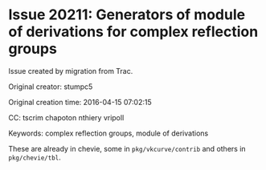 # Issue 20211: Generators of module of derivations for complex reflection groups

Issue created by migration from Trac.

Original creator: stumpc5

Original creation time: 2016-04-15 07:02:15

CC:  tscrim chapoton nthiery vripoll

Keywords: complex reflection groups, module of derivations

These are already in chevie, some in `pkg/vkcurve/contrib` and others in `pkg/chevie/tbl`.
